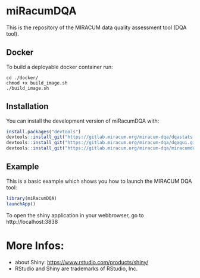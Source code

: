 # miRacumDQA  

This is the repository of the MIRACUM data quality assessment tool (DQA tool). 

## Docker 

To build a deployable docker container run:

```
cd ./docker/
chmod +x build_image.sh
./build_image.sh
```

## Installation

You can install the development version of miRacumDQA with:

``` r
install.packages("devtools")
devtools::install_git("https://gitlab.miracum.org/miracum-dqa/dqastats.git", credentials = git2r::cred_user_pass(rstudioapi::askForPassword(prompt = "Username"), rstudioapi::askForPassword()))
devtools::install_git("https://gitlab.miracum.org/miracum-dqa/dqagui.git", credentials = git2r::cred_user_pass(rstudioapi::askForPassword(prompt = "Username"), rstudioapi::askForPassword()))
devtools::install_git("https://gitlab.miracum.org/miracum-dqa/miracumdqa.git", credentials = git2r::cred_user_pass(rstudioapi::askForPassword(prompt = "Username"), rstudioapi::askForPassword()))
```

## Example

This is a basic example which shows you how to launch the MIRACUM DQA tool:

``` r
library(miRacumDQA)
launchApp()
```

To open the shiny application in your webbrowser, go to http://localhost:3838


# More Infos:
- about Shiny: https://www.rstudio.com/products/shiny/  
- RStudio and Shiny are trademarks of RStudio, Inc.  
